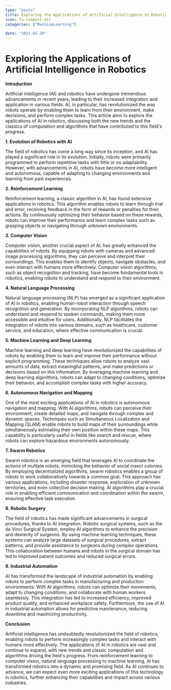```yaml
---
type: "posts"
title: Exploring the Applications of Artificial Intelligence in Robotics
icon: fa-comment-alt
categories: ["MachineLearning"]

date: "2021-02-20"
---
```




# Exploring the Applications of Artificial Intelligence in Robotics

**Introduction**

Artificial intelligence (AI) and robotics have undergone tremendous advancements in recent years, leading to their increased integration and application in various fields. AI, in particular, has revolutionized the way robots operate by enabling them to learn from their environment, make decisions, and perform complex tasks. This article aims to explore the applications of AI in robotics, discussing both the new trends and the classics of computation and algorithms that have contributed to this field's progress.

**1. Evolution of Robotics with AI**

The field of robotics has come a long way since its inception, and AI has played a significant role in its evolution. Initially, robots were primarily programmed to perform repetitive tasks with little or no adaptability. However, with advancements in AI, robots have become more intelligent and autonomous, capable of adapting to changing environments and learning from past experiences.

**2. Reinforcement Learning**

Reinforcement learning, a classic algorithm in AI, has found extensive applications in robotics. This algorithm enables robots to learn through trial and error, receiving feedback in the form of rewards or penalties for their actions. By continuously optimizing their behavior based on these rewards, robots can improve their performance and learn complex tasks such as grasping objects or navigating through unknown environments.

**3. Computer Vision**

Computer vision, another crucial aspect of AI, has greatly enhanced the capabilities of robots. By equipping robots with cameras and advanced image processing algorithms, they can perceive and interpret their surroundings. This enables them to identify objects, navigate obstacles, and even interact with humans more effectively. Computer vision algorithms, such as object recognition and tracking, have become fundamental tools in robotics, enabling robots to understand and respond to their environment.

**4. Natural Language Processing**

Natural language processing (NLP) has emerged as a significant application of AI in robotics, enabling human-robot interaction through speech recognition and generation. By incorporating NLP algorithms, robots can understand and respond to spoken commands, making them more accessible and intuitive for users. Additionally, NLP facilitates the integration of robots into various domains, such as healthcare, customer service, and education, where effective communication is crucial.

**5. Machine Learning and Deep Learning**

Machine learning and deep learning have revolutionized the capabilities of robots by enabling them to learn and improve their performance without explicit programming. These techniques allow robots to analyze vast amounts of data, extract meaningful patterns, and make predictions or decisions based on this information. By leveraging machine learning and deep learning algorithms, robots can adapt to changing conditions, optimize their behavior, and accomplish complex tasks with higher accuracy.

**6. Autonomous Navigation and Mapping**

One of the most exciting applications of AI in robotics is autonomous navigation and mapping. With AI algorithms, robots can perceive their environment, create detailed maps, and navigate through complex and dynamic spaces. Techniques such as Simultaneous Localization and Mapping (SLAM) enable robots to build maps of their surroundings while simultaneously estimating their own position within these maps. This capability is particularly useful in fields like search and rescue, where robots can explore hazardous environments autonomously.

**7. Swarm Robotics**

Swarm robotics is an emerging field that leverages AI to coordinate the actions of multiple robots, mimicking the behavior of social insect colonies. By employing decentralized algorithms, swarm robotics enables a group of robots to work collaboratively towards a common goal. This approach has various applications, including disaster response, exploration of unknown territories, and even collective decision making. AI algorithms play a crucial role in enabling efficient communication and coordination within the swarm, ensuring effective task execution.

**8. Robotic Surgery**

The field of robotics has made significant advancements in surgical procedures, thanks to AI integration. Robotic surgical systems, such as the da Vinci Surgical System, employ AI algorithms to enhance the precision and dexterity of surgeons. By using machine learning techniques, these systems can analyze large datasets of surgical procedures, extract patterns, and provide assistance to surgeons during complex operations. This collaboration between humans and robots in the surgical domain has led to improved patient outcomes and reduced surgical errors.

**9. Industrial Automation**

AI has transformed the landscape of industrial automation by enabling robots to perform complex tasks in manufacturing and production environments. With AI algorithms, robots can optimize their movements, adapt to changing conditions, and collaborate with human workers seamlessly. This integration has led to increased efficiency, improved product quality, and enhanced workplace safety. Furthermore, the use of AI in industrial automation allows for predictive maintenance, reducing downtime and maximizing productivity.

**Conclusion**

Artificial intelligence has undoubtedly revolutionized the field of robotics, enabling robots to perform increasingly complex tasks and interact with humans more effectively. The applications of AI in robotics are vast and continue to expand, with new trends and classic computation and algorithms driving the field's progress. From reinforcement learning to computer vision, natural language processing to machine learning, AI has transformed robotics into a dynamic and promising field. As AI continues to advance, we can expect even more exciting applications of this technology in robotics, further enhancing their capabilities and impact across various industries.